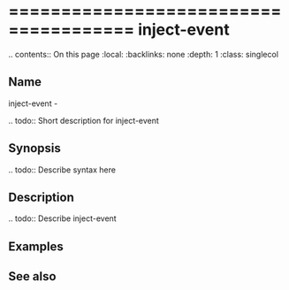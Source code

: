 

======================================
inject-event
======================================

.. contents:: On this page
    :local:
    :backlinks: none
    :depth: 1
    :class: singlecol

Name
----
inject-event - 

.. todo::
    Short description for inject-event

Synopsis
--------
.. todo::
   Describe syntax here

Description
-----------
.. todo::
    Describe inject-event

Examples
--------

See also
--------

